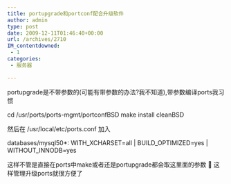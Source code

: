 ```yaml
---
title: portupgrade和portconf配合升级软件
author: admin
type: post
date: 2009-12-11T01:46:40+00:00
url: /archives/2710
IM_contentdowned:
 - 1
categories:
 - 服务器

---
```

portupgrade是不带参数的(可能有带参数的办法?我不知道),带参数编译ports我习惯

cd /usr/ports/ports-mgmt/portconfBSD
make install cleanBSD

然后在 /usr/local/etc/ports.conf 加入

databases/mysql50*: WITH\_XCHARSET=all | BUILD\_OPTIMIZED=yes | WITHOUT_INNODB=yes

这样不管是直接在ports中make或者还是portupgrade都会取这里面的参数

这样管理升级ports就很方便了